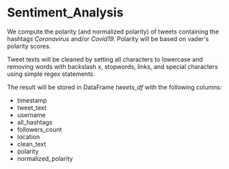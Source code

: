 # Sentiment_Analysis

We compute the polarity (and normalized polarity) of tweets containing the hashtags *Coronavirus* and/or *Covid19*.
Polarity will be based on vader's polarity scores.

Tweet texts will be cleaned by setting all characters to lowercase and removing words with backslash x, stopwords, links, and special characters using simple regex statements. 

The result will be stored in DataFrame *tweets_df* with the following columns:
- timestamp
- tweet_text
- username
- all_hashtags
- followers_count
- location
- clean_text
- polarity
- normalized_polarity

